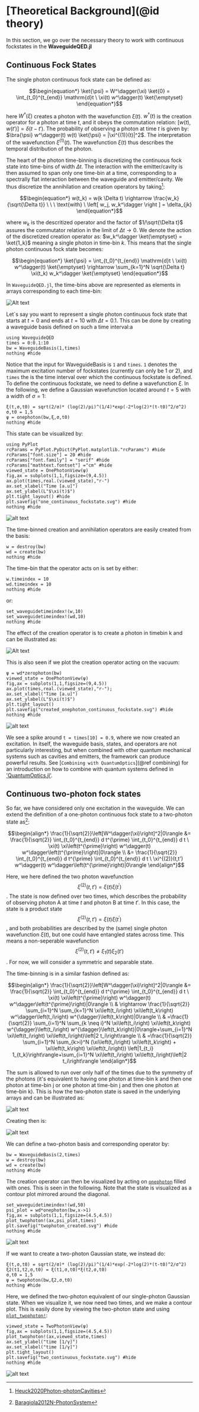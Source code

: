# [Theoretical Background](@id theory)
In this section, we go over the necessary theory to work with continuous fockstates in the **WaveguideQED.jl**


## Continuous Fock States

The single photon continuous fock state can be defined as:

$$\begin{equation*}
    \ket{\psi} = W^\dagger(\xi) \ket{0} = \int_{t_0}^{t_{end}} \mathrm{d}t \ \xi(t) w^\dagger(t) \ket{\emptyset}
\end{equation*}$$

here $W^\dagger(\xi)$ creates a photon with the wavefunction $\xi(t)$. $w^\dagger(t)$ is the creation operator for a photon at time $t$, and it obeys the commutation relation: $\left[w(t),w(t')\right ] = \delta(t-t')$. The probability of observing a photon at time $t$ is given by: $\bra{\psi} w^\dagger(t) w(t) \ket{\psi} = |\xi^{(1)}(t)|^2$. The interpretation of the wavefunction $\xi^{(1)}(t)$. The wavefunction $\xi(t)$ thus describes the temporal distribution of the photon.

The heart of the photon time-binning is discretizing the continuous fock state into time-bins of width $\Delta t$. The interaction with the emitter/cavity is then assumed to span only one time-bin at a time, corresponding to a spectrally flat interaction between the waveguide and emitter/cavity. We thus discretize the annihilation and creation operators by taking[^1]:

$$\begin{equation*}
    w(t_k) = w(k \Delta t) \rightarrow  \frac{w_k}{\sqrt{\Delta t}} \ \ \  \text{with} \ \left[ w_j, w_k^\dagger \right ] = \delta_{jk}
\end{equation*}$$

where $w_k$ is the descritized operator and the factor of $1/\sqrt{\Delta t}$ assures the commutator relation in the limit of $\Delta t \rightarrow 0$. We denote the action of the discretized creation operator as: $w_k^\dagger \ket{\emptyset} = \ket{1_k}$ meaning a single photon in time-bin $k$. This means that the single photon continuous fock state becomes:

$$\begin{equation*}
    \ket{\psi} = \int_{t_0}^{t_{end}} \mathrm{d}t \ \xi(t) w^\dagger(t) \ket{\emptyset} \rightarrow 
\sum_{k=1}^N \sqrt{\Delta t} \xi(t_k) w_k^\dagger \ket{\emptyset}
\end{equation*}$$

In `WaveguideQED.jl`, the time-bins above are represented as elements in arrays corresponding to each time-bin:

![Alt text](./illustrations/onephoton_array.png)

Let`s say you want to represent a single photon continuous fock state that starts at $t=0$ and ends at $t=10$ with $\Delta t = 0.1$. This can be done by creating a waveguide basis defined on such a time interval:a

```@example theory
using WaveguideQED
times = 0:0.1:10
bw = WaveguideBasis(1,times)
nothing #hide
```

Notice that the input for WaveguideBasis is `1` and `times`. `1` denotes the maximum excitation number of fockstates (currently can only be 1 or 2), and `times` the is the time interval over which the continuous fockstate is defined. To define the continuous fockstate, we need to define a wavefunction $\xi$. In the following, we define a Gaussian wavefunction located around $t=5$ with a width of $\sigma = 1$:

```@example theory
ξ(t,σ,t0) = sqrt(2/σ)* (log(2)/pi)^(1/4)*exp(-2*log(2)*(t-t0)^2/σ^2)
σ,t0 = 1,5
ψ = onephoton(bw,ξ,σ,t0)
nothing #hide
```

This state can be visualized by:

```@example theory
using PyPlot
rcParams = PyPlot.PyDict(PyPlot.matplotlib."rcParams") #hide
rcParams["font.size"] = 20 #hide
rcParams["font.family"] = "serif" #hide
rcParams["mathtext.fontset"] ="cm" #hide
viewed_state = OnePhotonView(ψ)
fig,ax = subplots(1,1,figsize=(9,4.5))
ax.plot(times,real.(viewed_state),"r-")
ax.set_xlabel("Time [a.u]")
ax.set_ylabel(L"$\xi(t)$")
plt.tight_layout() #hide
plt.savefig("one_continuous_fockstate.svg") #hide
nothing #hide
```
![alt text](one_continuous_fockstate.svg)

The time-binned creation and annihilation operators are easily created from the basis:

```@example theory
w = destroy(bw)
wd = create(bw)
nothing #hide
```

The time-bin that the operator acts on is set by either:

```@example theory
w.timeindex = 10
wd.timeindex = 10
nothing #hide
```
 or:

```@example theory
set_waveguidetimeindex!(w,10)
set_waveguidetimeindex!(wd,10)
nothing #hide
```

The effect of the creation operator is to create a photon in timebin k and can be illustrated as:

![Alt text](./illustrations/one_photon_creation.png)

This is also seen if we plot the creation operator acting on the vacuum:

```@example theory
ψ = wd*zerophoton(bw)
viewed_state = OnePhotonView(ψ)
fig,ax = subplots(1,1,figsize=(9,4.5))
ax.plot(times,real.(viewed_state),"r-");
ax.set_xlabel("Time [a.u]")
ax.set_ylabel(L"$\xi(t)$")
plt.tight_layout()
plt.savefig("created_onephoton_continuous_fockstate.svg") #hide
nothing #hide
```
![alt text](created_onephoton_continuous_fockstate.svg)

We see a spike around `t = times[10] = 0.9`, where we now created an excitation. In itself, the waveguide basis, states, and operators are not particularly interesting, but when combined with other quantum mechanical systems such as cavities and emitters, the framework can produce powerful results. See [`Combining with QuantumOptics`](@ref combining) for an introduction on how to combine with quantum systems defined in ['QuantumOptics.jl'](https://qojulia.org/).


## Continuous two-photon fock states

So far, we have considered only one excitation in the waveguide. We can extend the definition of a one-photon continuous fock state to a two-photon state as[^2]:

$$\begin{align*}
\frac{1}{\sqrt{2}}\left[W^\dagger(\xi)\right]^2|0\rangle &= \frac{1}{\sqrt{2}} \int_{t_0}^{t_{end}} d t^{\prime} \int_{t_0}^{t_{end}} d t \ \xi(t) \xi\left(t^{\prime}\right) w^\dagger(t) w^\dagger\left(t^{\prime}\right)|0\rangle \\
 &= \frac{1}{\sqrt{2}} \int_{t_0}^{t_{end}} d t^{\prime} \int_{t_0}^{t_{end}} d t \ \xi^{(2)}(t,t') w^\dagger(t) w^\dagger\left(t^{\prime}\right)|0\rangle  
\end{align*}$$

Here, we here defined the two photon wavefunction $$\xi^{(2)}(t,t') = \xi(t) \xi\left(t^{\prime}\right)$$. The state is now defined over two times, which describes the probability of observing photon A at time $t$ and photon B at time $t'$. In this case, the state is a product state $$\xi^{(2)}(t,t') = \xi(t) \xi\left(t^{\prime}\right)$$, and both probabilities are described by the (same) single photon wavefunction $\xi(t)$, but one could have entangled states across time. This means a non-seperable wavefunction $$\xi^{(2)}(t,t') \neq \xi_1(t)\xi_2(t')$$. For now, we will consider a symmetric and separable state.

The time-binning is in a similar fashion defined as:

$$\begin{align*}
\frac{1}{\sqrt{2}}\left[W^\dagger(\xi)\right]^2|0\rangle &= \frac{1}{\sqrt{2}} \int_{t_0}^{t_{end}} d t^{\prime} \int_{t_0}^{t_{end}} d t \ \xi(t) \xi\left(t^{\prime}\right) w^\dagger(t) w^\dagger\left(t^{\prime}\right)|0\rangle \\
& \rightarrow \frac{1}{\sqrt{2}} \sum_{i=1}^N \sum_{k=1}^N \xi\left(t_i\right) \xi\left(t_k\right) w^\dagger\left(t_i\right) w^{\dagger}\left(t_k\right)|0\rangle \\
& =\frac{1}{\sqrt{2}} \sum_{i=1}^N \sum_{k \neq i}^N \xi\left(t_i\right) \xi\left(t_k\right) w^{\dagger}\left(t_i\right) w^{\dagger}\left(t_k\right)|0\rangle+\sum_{i=1}^N \xi\left(t_i\right) \xi\left(t_i\right)\left|2 t_i\right\rangle \\
& =\frac{1}{\sqrt{2}} \sum_{i=1}^N \sum_{k>i}^N (\xi\left(t_i\right) \xi\left(t_k\right) + \xi\left(t_k\right) \xi\left(t_i\right)) \left|1_{t_i} 1_{t_k}\right\rangle+\sum_{i=1}^N \xi\left(t_i\right) \xi\left(t_i\right)\left|2 t_i\right\rangle
\end{align*}$$


The sum is allowed to run over only half of the times due to the symmetry of the photons (it's equivalent to having one photon at time-bin k and then one photon at time-bin j or one photon at time-bin j and then one photon at time-bin k). This is how the two-photon state is saved in the underlying arrays and can be illustrated as:

![alt text](./illustrations/twophoton_array.png)

Creating then is:

![alt text](./illustrations/two_photon_creation.png)

We can define a two-photon basis and corresponding operator by:

```@example theory
bw = WaveguideBasis(2,times)
w = destroy(bw)
wd = create(bw)
nothing #hide
```
The creation operator can then be visualized by acting on [`onephoton`](@ref) filled with ones. This is seen in the following. Note that the state is visualized as a contour plot mirrored around the diagonal.

```@example theory
set_waveguidetimeindex!(wd,50)
psi_plot = wd*onephoton(bw,x->1)
fig,ax = subplots(1,1,figsize=(4.5,4.5))
plot_twophoton!(ax,psi_plot,times)
plt.savefig("twophoton_created.svg") #hide
nothing #hide
```

![alt text](twophoton_created.svg)

If we want to create a two-photon Gaussian state, we instead do:

```@example theory
ξ(t,σ,t0) = sqrt(2/σ)* (log(2)/pi)^(1/4)*exp(-2*log(2)*(t-t0)^2/σ^2)
ξ2(t1,t2,σ,t0) = ξ(t1,σ,t0)*ξ(t2,σ,t0)
σ,t0 = 1,5
ψ = twophoton(bw,ξ2,σ,t0)
nothing #hide
```

Here, we defined the two-photon equivalent of our single-photon Gaussian state. When we visualize it, we now need two times, and we make a contour plot. This is easily done by viewing the two-photon state and using [`plot_twophoton!`](@ref): 

```@example theory
viewed_state = TwoPhotonView(ψ)
fig,ax = subplots(1,1,figsize=(4.5,4.5))
plot_twophoton!(ax,viewed_state,times)
ax.set_ylabel("time [1/γ]")
ax.set_xlabel("time [1/γ]") 
plt.tight_layout()
plt.savefig("two_continuous_fockstate.svg") #hide
nothing #hide
```
![alt text](two_continuous_fockstate.svg)





[^1]: [Heuck2020Photon-photonCavities](@cite)
[^2]: [Baragiola2012N-PhotonSystem](@cite)
